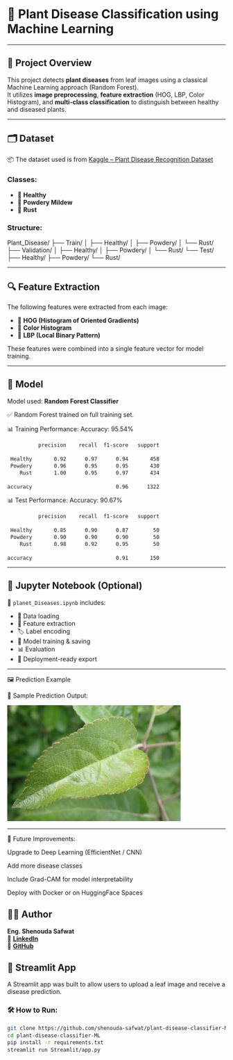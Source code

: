 # 🌿 Plant Disease Classification using Machine Learning

---

## 📌 Project Overview

This project detects **plant diseases** from leaf images using a classical Machine Learning approach (Random Forest).  
It utilizes **image preprocessing**, **feature extraction** (HOG, LBP, Color Histogram), and **multi-class classification** to distinguish between healthy and diseased plants.

---

## 🗂️ Dataset

📦 The dataset used is from [Kaggle – Plant Disease Recognition Dataset](https://www.kaggle.com/datasets/rashikrahmanpritom/plant-disease-recognition-dataset)

### Classes:
- 🌱 **Healthy**
- 🍃 **Powdery Mildew**
- 🍂 **Rust**

### Structure:
Plant_Disease/
├── Train/
│ ├── Healthy/
│ ├── Powdery/
│ └── Rust/
├── Validation/
│ ├── Healthy/
│ ├── Powdery/
│ └── Rust/
└── Test/
├── Healthy/
├── Powdery/
└── Rust/



---

## 🔍 Feature Extraction

The following features were extracted from each image:

- 📐 **HOG (Histogram of Oriented Gradients)**
- 🌈 **Color Histogram**
- 🔳 **LBP (Local Binary Pattern)**

These features were combined into a single feature vector for model training.

---

## 🎯 Model

Model used: **Random Forest Classifier**

✅ Random Forest trained on full training set.

📊 Training Performance:
Accuracy: 95.54%

              precision    recall  f1-score   support

     Healthy       0.92      0.97      0.94       458
     Powdery       0.96      0.95      0.95       430
        Rust       1.00      0.95      0.97       434

    accuracy                           0.96      1322


📊 Test Performance:
Accuracy: 90.67%


              precision    recall  f1-score   support

     Healthy       0.85      0.90      0.87        50
     Powdery       0.90      0.90      0.90        50
        Rust       0.98      0.92      0.95        50

    accuracy                           0.91       150

---

## 📓 Jupyter Notebook (Optional)

📄 `planet_Diseases.ipynb` includes:

- 📂 Data loading  
- 🧪 Feature extraction  
- 🏷️ Label encoding  
- 🧠 Model training & saving  
- 📊 Evaluation  
- 🚀 Deployment-ready export

---
🖼️ Prediction Example

📸 Sample Prediction Output:

<img src="assets/801d6dcd96e48ebc.jpg" width="400">

---
🧠 Future Improvements:

Upgrade to Deep Learning (EfficientNet / CNN)

Add more disease classes

Include Grad-CAM for model interpretability

Deploy with Docker or on HuggingFace Spaces



## 👨‍💻 **Author**

**Eng. Shenouda Safwat**  
🔗 [**LinkedIn**](https://www.linkedin.com/in/shenouda-safwat-bb0993259)  
🐙 [**GitHub**](https://github.com/shenouda-safwat)



## 🚀 Streamlit App

A Streamlit app was built to allow users to upload a leaf image and receive a disease prediction.

### 🛠 How to Run:

```bash
git clone https://github.com/shenouda-safwat/plant-disease-classifier-ML.git
cd plant-disease-classifier-ML
pip install -r requirements.txt
streamlit run Streamlit/app.py





